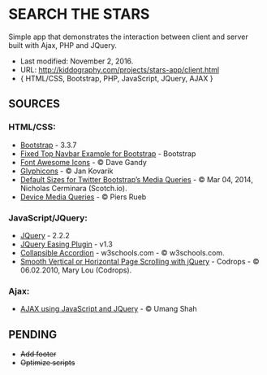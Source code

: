 # SEARCH THE STARS #

Simple app that demonstrates the interaction between client and server built with Ajax, PHP and JQuery.

* Last modified: November 2, 2016.
* URL: http://kiddography.com/projects/stars-app/client.html
* { HTML/CSS, Bootstrap, PHP, JavaScript, JQuery, AJAX }

## **SOURCES** ##

### HTML/CSS: ###
* [Bootstrap](http://getbootstrap.com/) - 3.3.7
* [Fixed Top Navbar Example for Bootstrap](https://getbootstrap.com/examples/navbar-fixed-top/) - Bootstrap
* [Font Awesome Icons](http://fontawesome.io/icons/) - © Dave Gandy
* [Glyphicons](http://glyphicons.com/) - © Jan Kovarik
* [Default Sizes for Twitter Bootstrap’s Media Queries](https://scotch.io/tutorials/default-sizes-for-twitter-bootstraps-media-queries) - © Mar 04, 2014, Nicholas Cerminara (Scotch.io).
* [Device Media Queries](http://resizr.co/) - © Piers Rueb


### JavaScript/JQuery: ###
* [JQuery](https://jquery.com/) - 2.2.2
* [JQuery Easing Plugin](http://gsgd.co.uk/sandbox/jquery/easing/) - v1.3
* [Collapsible Accordion](http://www.w3schools.com/howto/howto_js_accordion.asp) - w3schools.com - © w3schools.com.
* [Smooth Vertical or Horizontal Page Scrolling with jQuery](http://tympanus.net/codrops/2010/06/02/smooth-vertical-or-horizontal-page-scrolling-with-jquery/) - Codrops - © 06.02.2010, Mary Lou (Codrops).

### Ajax: ###
* [AJAX using JavaScript and JQuery](https://www.udemy.com/learn-ajax-using-javascript-jquery-in-2-hrs-2-projects/learn/v4/t/lecture/4952588?start=105) - © Umang Shah

## **PENDING** ##
* ~~Add footer~~
* ~~Optimize scripts~~
